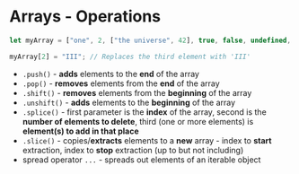 # Arrays - Operations

```js
let myArray = ["one", 2, ["the universe", 42], true, false, undefined, null];
```

```js
myArray[2] = "III"; // Replaces the third element with 'III'
```

- `.push()` - **adds** elements to the **end** of the array
- `.pop()` - **removes** elements from the **end** of the array
- `.shift()` - **removes** elements from the **beginning** of the array
- `.unshift()` - **adds** elements to the **beginning** of the array
- `.splice()` - first parameter is the **index** of the array, second is the **number of elements to delete**, third (one or more elements) is **element(s) to add in that place**
- `.slice()` - copies/**extracts** elements to a **new** array - index to **start** extraction, index to **stop** extraction (up to but not including)
- spread operator `...` - spreads out elements of an iterable object
